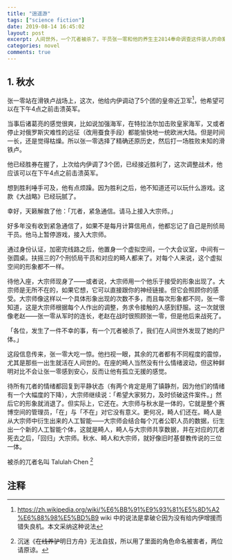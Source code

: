 ```yaml
---
title: "逍遥游"
tags: ["science fiction"]
date: 2019-08-14 16:45:02
layout: post
excerpt: 人间世外，一个兀者被杀了。干员张一零和他的养生主2814奉命调查这件骇人的命案。
categories: novel
comments: true
---
```


## 1. 秋水 ##

张一零站在滑铁卢战场上，这次，他给内伊调动了5个团的皇帝近卫军[^1]，他希望可以在下午4点之前击溃英军。

当事后诸葛亮的感觉很爽，比如说加强海军，在特拉法尔加击败皇家海军，又或者停止对俄罗斯灾难性的远征（改用蚕食手段）都能愉快地一统欧洲大陆。但是时间一长，还是觉得枯燥。所以张一零选择了精确还原历史，然后打一场胜败未知的滑铁卢。

他已经胜券在握了，上次给内伊调了3个团，已经接近胜利了，这次调整战术，他应该可以在下午4点之前击溃英军。

想到胜利唾手可及，他有点烦躁。因为胜利之后，他不知道还可以玩什么游戏。这款《大战略》已经玩腻了。

幸好，天籁解救了他：「兀者，紧急通信。请马上接入大宗师。」

好多年没有收到紧急通信了，如果不是每月计算信用点，他都忘记了自己是刑侦局干员。他马上暂停游戏，接入大宗师。

通过身份认证，加密完线路之后，他置身一个虚拟空间，一个大会议室，中间有一张圆桌。扶摇三的7个刑侦局干员和对应的畸人都来了。对每个人来说，这个虚拟空间的形象都不一样。

待他入座，大宗师现身了——或者说，大宗师用一个他乐于接受的形象出现了。大宗师是无所不在的，如果它想，它可以直接跟你的神经链接。但它会照顾你的感受。大宗师像这样以一个具体形象出现的次数不多，而且每次形象都不同，张一零知道，这是大宗师根据每个人作出的调整，务求令接触的人感到舒服。这一次就很像老赵——张一零从军时的连长，老赵在战时很照顾张一零，但是他后来战死了。

「各位，发生了一件不幸的事，有一个兀者被杀了，我们在人间世外发现了她的尸体。」

这段信息传来，张一零大吃一惊。他扫视一眼，其余的兀者都有不同程度的震惊，尤其是那些一出生就活在人间世的。在座的畸人当然没有什么情绪波动，但这种鲜明对比不会让张一零感到安心，反而让他有孤立无援的感觉。

待所有兀者的情绪都回复到平静状态（有两个肯定是用了镇静剂，因为他们的情绪有一个大幅度的下降），大宗师继续说：「希望大家努力，及时侦破这件案件。」然后它的形象就消退了。但实际上，它还在。大宗师与秋水是一体的，它就是整个赛博空间的管理员，「在」与「不在」对它没有意义。更何况，畸人们还在。畸人是从大宗师中衍生出来的人工智能——大宗师会结合每个兀者公职人员的数据，衍生出一个新的人工智能个体，这就是畸人，畸人与大宗师共享数据，并在对应的兀者死去之后，「回归」大宗师。秋水、畸人和大宗师，就好像旧时基督教传说的三位一体。

被杀的兀者名叫 Talulah·Chen [^2]



## 注释 ##

[^1]: https://zh.wikipedia.org/wiki/%E6%BB%91%E9%93%81%E5%8D%A2%E6%88%98%E5%BD%B9 wiki 中的说法是拿破仑因为没有给内伊增援而错失良机。本文采纳这种说法

[^2]: 沉迷《<del>在线养驴</del>明日方舟》无法自拔，所以用了里面的角色命名被害者，两位请原谅。
